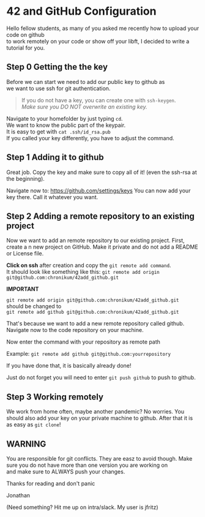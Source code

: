 # 42 and GitHub Configuration

Hello fellow students, as many of you asked me recently how to upload your code on github  
to work remotely on your code or show off your libft, I decided to write a tutorial for you.


## **Step 0**  Getting the the key
Before we can start we need to add our public key to github as  
we want to use ssh for git authentication.  

> If you do not have a key, you can create one with `ssh-keygen`.  
> *Make sure you DO NOT overwrite an existing key.*

Navigate to your homefolder by just typing `cd`.  
We want to know the public part of the keypair.  
It is easy to get with `cat .ssh/id_rsa.pub`  
If you called your key differently, you have to adjust the command.

## **Step 1**  Adding it to github

Great job. Copy the key and make sure to copy all of it! (even the ssh-rsa at the beginning).

Navigate now to: https://github.com/settings/keys
You can now add your key there. Call it whatever you want.

## **Step 2**  Adding a remote repository to an existing project

Now we want to add an remote repository to our existing project.
First, create a n new project on GitHub. Make it private and do not add a README or License file.

**Click on ssh** after creation and copy the `git remote add command`.  
It should look like something like this: `git remote add origin git@github.com:chronikum/42add_github.git`  

**IMPORTANT**  

 `git remote add origin git@github.com:chronikum/42add_github.git`  
 should be changed to  
 `git remote add github git@github.com:chronikum/42add_github.git` 

That's because we want to add a new remote repository called github.
Navigate now to the code repository on your machine.

Now enter the command with your repository as remote path  

Example: `git remote add github git@github.com:yourrepository`

If you have done that, it is basically already done!

Just do not forget you will need to enter `git push github` to push to github.

## **Step 3**  Working remotely

We work from home often, maybe another pandemic? No worries.
You should also add your key on your private machine to github. 
After that it is as easy as `git clone`!



## WARNING

You are responsible for git conflicts.
They are easz to avoid though. Make sure you do not have more than one version you are working on  
and make sure to ALWAYS push your changes.

Thanks for reading and don't panic

Jonathan

(Need something? Hit me up on intra/slack. My user is jfritz)